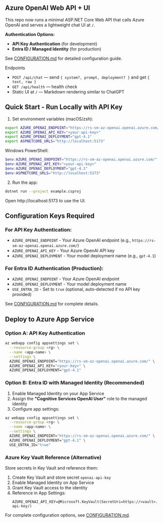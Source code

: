 ## Azure OpenAI Web API + UI

This repo now runs a minimal ASP.NET Core Web API that calls Azure OpenAI and serves a lightweight chat UI at `/`.

**Authentication Options:**
- **API Key Authentication** (for development)
- **Entra ID / Managed Identity** (for production)

See [CONFIGURATION.md](./CONFIGURATION.md) for detailed configuration guide.

Endpoints
- `POST /api/chat` — send `{ system?, prompt, deployment? }` and get `{ text, raw }`
- `GET /api/health` — health check
- Static UI at `/` — Markdown rendering similar to ChatGPT

## Quick Start - Run Locally with API Key

1) Set environment variables (macOS/zsh):

```bash
export AZURE_OPENAI_ENDPOINT="https://rs-sm-az-openai.openai.azure.com/"
export AZURE_OPENAI_API_KEY="<your-api-key>"
export AZURE_OPENAI_DEPLOYMENT="gpt-4.1"
export ASPNETCORE_URLS="http://localhost:5173"
```

Windows PowerShell:
```powershell
$env:AZURE_OPENAI_ENDPOINT="https://rs-sm-az-openai.openai.azure.com/"
$env:AZURE_OPENAI_API_KEY="<your-api-key>"
$env:AZURE_OPENAI_DEPLOYMENT="gpt-4.1"
$env:ASPNETCORE_URLS="http://localhost:5173"
```

2) Run the app:

```bash
dotnet run --project example.csproj
```

Open http://localhost:5173 to use the UI.

## Configuration Keys Required

### For API Key Authentication:
- `AZURE_OPENAI_ENDPOINT` - Your Azure OpenAI endpoint (e.g., `https://rs-sm-az-openai.openai.azure.com/`)
- `AZURE_OPENAI_API_KEY` - Your Azure OpenAI API key
- `AZURE_OPENAI_DEPLOYMENT` - Your model deployment name (e.g., `gpt-4.1`)

### For Entra ID Authentication (Production):
- `AZURE_OPENAI_ENDPOINT` - Your Azure OpenAI endpoint
- `AZURE_OPENAI_DEPLOYMENT` - Your model deployment name
- `USE_ENTRA_ID` - Set to `true` (optional, auto-detected if no API key provided)

See [CONFIGURATION.md](./CONFIGURATION.md) for complete details.

## Deploy to Azure App Service

### Option A: API Key Authentication

```bash
az webapp config appsettings set \
  --resource-group <rg> \
  --name <app-name> \
  --settings \
  AZURE_OPENAI_ENDPOINT="https://rs-sm-az-openai.openai.azure.com/" \
  AZURE_OPENAI_API_KEY="<your-key>" \
  AZURE_OPENAI_DEPLOYMENT="gpt-4.1"
```

### Option B: Entra ID with Managed Identity (Recommended)

1. Enable Managed Identity on your App Service
2. Assign the **"Cognitive Services OpenAI User"** role to the managed identity
3. Configure app settings:

```bash
az webapp config appsettings set \
  --resource-group <rg> \
  --name <app-name> \
  --settings \
  AZURE_OPENAI_ENDPOINT="https://rs-sm-az-openai.openai.azure.com/" \
  AZURE_OPENAI_DEPLOYMENT="gpt-4.1" \
  USE_ENTRA_ID="true"
```

### Azure Key Vault Reference (Alternative)

Store secrets in Key Vault and reference them:

1. Create Key Vault and store secret `openai-api-key`
2. Enable Managed Identity on App Service
3. Grant Key Vault access to the identity
4. Reference in App Settings:
   ```
   AZURE_OPENAI_API_KEY=@Microsoft.KeyVault(SecretUri=https://<vault>.vault.azure.net/secrets/openai-api-key/)
   ```

For complete configuration options, see [CONFIGURATION.md](./CONFIGURATION.md).
